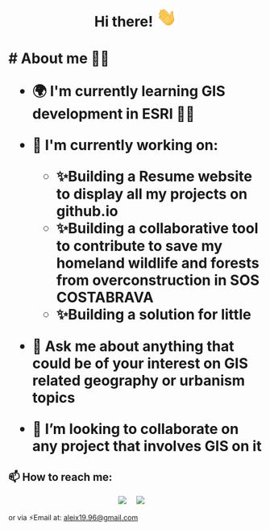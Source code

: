 <h1 align="center">Hi there! <img src="https://raw.githubusercontent.com/ABSphreak/ABSphreak/master/gifs/Hi.gif" width="40px" /><h1>
# About me 🙇‍♂️

- :earth_africa: I'm currently learning GIS development in ESRI 🌱🌱
- :construction_worker: I'm currently working on: 
  - ✨Building a Resume website to display all my projects on github.io
  - ✨Building a collaborative tool to contribute to save my homeland wildlife and forests from overconstruction in SOS COSTABRAVA
  - ✨Building a solution for little
                      
- 💬 Ask me about anything that could be of your interest on GIS related geography or urbanism topics    
- 👯 I’m looking to collaborate on any project that involves GIS on it

## 📫 How to reach me:

<p align="center">
  <a href="https://twitter.com/aleixbs" target="_blank"><img src="https://img.shields.io/badge/-Twitter-blue?style=for-the-badge&logo=Twitter&logoColor=white" /></a>&nbsp;&nbsp;&nbsp;&nbsp;
  <a href="https://www.linkedin.com/in/aleixbatllesureda/" target="_blank"><img src="https://img.shields.io/badge/linkedin-%230077B5.svg?&style=for-the-badge&logo=linkedin&logoColor=white" /></a>&nbsp;&nbsp;&nbsp;&nbsp;
</p>

or via ⚡Email at: aleix19.96@gmail.com

<!--
**Aleixbs/Aleixbs** is a ✨ _special_ ✨ repository because its `README.md` (this file) appears on your GitHub profile.

Here are some ideas to get you started:

- 🔭 I’m currently working on ...
- 🌱 I’m currently learning ...
- 👯 I’m looking to collaborate on ...
- 🤔 I’m looking for help with ...
- 💬 Ask me about ...
- 📫 How to reach me: ...
- 😄 Pronouns: ...
- ⚡ Fun fact: ...

For more emojis: https://www.webfx.com/tools/emoji-cheat-sheet/
-->
